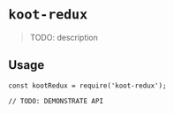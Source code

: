 # `koot-redux`

> TODO: description

## Usage

```
const kootRedux = require('koot-redux');

// TODO: DEMONSTRATE API
```
